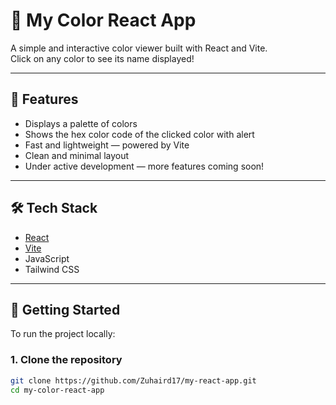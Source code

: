 # 🎨 My Color React App

A simple and interactive color viewer built with React and Vite.  
Click on any color to see its name displayed!

---

## 📌 Features

- Displays a palette of colors
- Shows the hex color code of the clicked color with alert
- Fast and lightweight — powered by Vite
- Clean and minimal layout
- Under active development — more features coming soon!

---

## 🛠️ Tech Stack

- [React](https://reactjs.org/)
- [Vite](https://vitejs.dev/)
- JavaScript
- Tailwind CSS 

---

## 🚀 Getting Started

To run the project locally:

### 1. Clone the repository

```bash
git clone https://github.com/Zuhaird17/my-react-app.git
cd my-color-react-app

